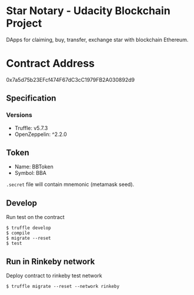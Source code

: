 # Star Notary - Udacity Blockchain Project
DApps for claiming, buy, transfer, exchange star with blockchain Ethereum.

# Contract Address
0x7a5d75b23EFcf474F67dC3cC1979FB2A030892d9

## Specification
### Versions
- Truffle: v5.7.3
- OpenZeppelin: ^2.2.0

## Token
- Name: BBToken
- Symbol: BBA

`.secret` file will contain mnemonic (metamask seed).

## Develop
Run test on the contract

```
$ truffle develop
$ compile
$ migrate --reset
$ test
```

## Run in Rinkeby network
Deploy contract to rinkeby test network
```
$ truffle migrate --reset --network rinkeby
```
